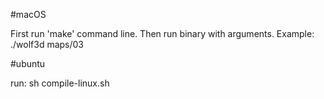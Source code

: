 #macOS

  First run 'make' command line.
  Then run binary with arguments.
  Example: ./wolf3d maps/03

#ubuntu

  run:
  sh compile-linux.sh
